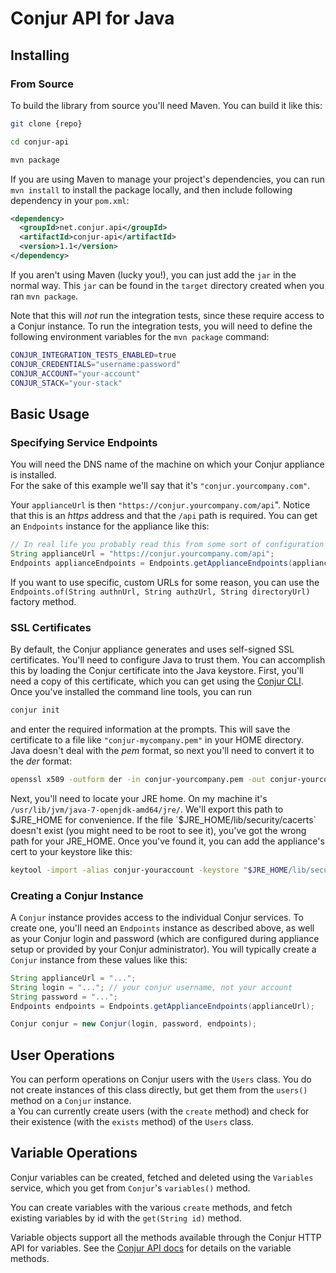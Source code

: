 Conjur API for Java
===================

## Installing

### From Source

To build the library from source you'll need Maven.  You can build it like this:

```bash
git clone {repo}

cd conjur-api

mvn package

```

If you are using Maven to manage your project's dependencies, you can run `mvn install` to install the package locally, and then include following dependency in your `pom.xml`:

```xml
<dependency>
  <groupId>net.conjur.api</groupId>
  <artifactId>conjur-api</artifactId>
  <version>1.1</version>
</dependency>
```

If you aren't using Maven (lucky you!), you can just add the `jar` in the normal way.  This `jar` can be found in
the `target` directory created when you ran `mvn package`.


Note that this will *not* run the integration tests, since these require access to a Conjur instance.  To run the
integration tests, you will need to define the following environment variables for the `mvn package` command:
```bash
CONJUR_INTEGRATION_TESTS_ENABLED=true
CONJUR_CREDENTIALS="username:password"
CONJUR_ACCOUNT="your-account"
CONJUR_STACK="your-stack"
```

## Basic Usage

### Specifying Service Endpoints

You will need the DNS name of the machine on which your Conjur appliance is installed.  
For the sake of this example we'll say that it's `"conjur.yourcompany.com"`.

Your `applianceUrl` is then `"https://conjur.yourcompany.com/api`".  Notice that this is an *https* address and that the
`/api` path is required.  You can get an `Endpoints` instance for the appliance like this:

```java
// In real life you probably read this from some sort of configuration file.
String applianceUrl = "https://conjur.yourcompany.com/api";
Endpoints applianceEndpoints = Endpoints.getApplianceEndpoints(applianceUrl);
```

If you want to use specific, custom URLs for some reason, you can use the 
`Endpoints.of(String authnUrl, String authzUrl, String directoryUrl)` factory method.  


### SSL Certificates

By default, the Conjur appliance generates and uses self-signed SSL certificates. You'll need to configure
Java to trust them. You can accomplish this by loading the Conjur certificate into 
the Java keystore.
First, you'll need a copy of this certificate, which you can get using the [Conjur CLI](linklink).  Once you've 
installed the command line tools, you can run

```bash
conjur init
```

and enter the required information at the prompts.  This will save the certificate to a file like `"conjur-mycompany.pem"`
in your HOME directory.  Java doesn't deal with the *pem* format, so next you'll need to convert it to the *der* format:

```bash
openssl x509 -outform der -in conjur-yourcompany.pem -out conjur-yourcompany.der
```

Next, you'll need to locate your JRE home.   On my machine it's `/usr/lib/jvm/java-7-openjdk-amd64/jre/`.  We'll export
this path to $JRE_HOME for convenience. If the file `$JRE_HOME/lib/security/cacerts` doesn't exist (you might need to be 
root to see it), you've got the wrong path for your JRE_HOME.  Once you've found it, you can add the appliance's cert
to your keystore like this:

```bash
keytool -import -alias conjur-youraccount -keystore "$JRE_HOME/lib/security/cacerts"  -file ./conjur-youraccount.der
```

### Creating a Conjur Instance

A `Conjur` instance provides access to the individual Conjur services.  To create one, you'll need an `Endpoints` instance
as described above, as well as your Conjur login and password (which are configured during appliance setup or provided by 
your Conjur administrator).  You will typically create a `Conjur` instance from these values like this:

```java
String applianceUrl = "...";
String login = "..."; // your conjur username, not your account
String password = "...";
Endpoints endpoints = Endpoints.getApplianceEndpoints(applianceUrl);

Conjur conjur = new Conjur(login, password, endpoints);
```

## User Operations

You can perform operations on Conjur users with the `Users` class.  You do not create instances of this class directly,
but get them from the `users()` method on a `Conjur` instance.  
a
You can currently create users (with the `create` method) and check for their existence (with the `exists` method) of the
`Users` class.



## Variable Operations

Conjur variables can be created, fetched and deleted using the `Variables` service, which you get from `Conjur`'s `variables()`
method.

You can create variables with the various `create` methods, and fetch existing variables by id with the `get(String id)`
method.

Variable objects support all the methods available through the Conjur HTTP API for variables.  See the 
[Conjur API docs](http://developer.conjur.net/reference/services/directory/variable) for details on the variable methods.

